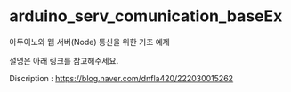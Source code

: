 # arduino_serv_comunication_baseEx
아두이노와 웹 서버(Node) 통신을 위한 기초 예제

설명은 아래 링크를 참고해주세요.

Discription : https://blog.naver.com/dnfla420/222030015262
